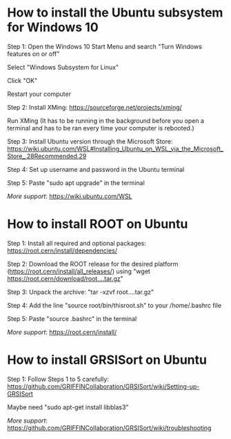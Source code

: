 # How to install the Ubuntu subsystem for Windows	10
Step 1:	Open the Windows 10 Start Menu and search "Turn Windows features on or off"

Select "Windows Subsystem for Linux"
 
Click "OK"
  
Restart your computer

Step 2:	Install XMing: https://sourceforge.net/projects/xming/

Run XMing (It has to be running in the background before you open a terminal and has to be ran every time your computer is rebooted.)

Step 3:	Install Ubuntu version through the Microsoft Store: https://wiki.ubuntu.com/WSL#Installing_Ubuntu_on_WSL_via_the_Microsoft_Store_.28Recommended.29

Step 4:	Set up username and password in the Ubuntu terminal

Step 5:	Paste "sudo apt upgrade" in the terminal

*More support*:	https://wiki.ubuntu.com/WSL


# How to install ROOT on Ubuntu	
Step 1:	Install all required and optional packages: https://root.cern/install/dependencies/

Step 2:	Download the ROOT release for the desired platform (https://root.cern/install/all_releases/) using "wget https://root.cern/download/root....tar.gz"

Step 3:	Unpack the archive: "tar -xzvf root....tar.gz"

Step 4:	Add the line "source root/bin/thisroot.sh" to your /home/.bashrc file

Step 5:	Paste "source .bashrc" in the terminal

*More support*:	https://root.cern/install/


# How to install GRSISort on Ubuntu	
Step 1:	Follow Steps 1 to 5 carefully: https://github.com/GRIFFINCollaboration/GRSISort/wiki/Setting-up-GRSISort

Maybe need "sudo apt-get install libblas3"	

*More support*: https://github.com/GRIFFINCollaboration/GRSISort/wiki/troubleshooting
